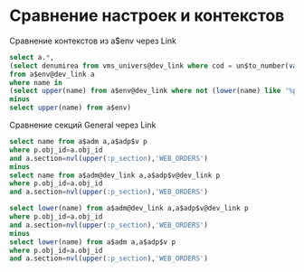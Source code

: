 # Сравнение настроек и контекстов

 Сравнение контекстов из a$env через Link

```sql
select a.*,
(select denumirea from vms_univers@dev_link where cod = un$to_number(value))
from a$env@dev_link a 
where name in
(select upper(name) from a$env@dev_link where not (lower(name) like '%perev%')
minus
select upper(name) from a$env)
```

 Сравнение секций General через Link

```sql
select name from a$adm a,a$adp$v p
where p.obj_id=a.obj_id
and a.section=nvl(upper(:p_section),'WEB_ORDERS')
minus
select name from a$adm@dev_link a,a$adp$v@dev_link p
where p.obj_id=a.obj_id
and a.section=nvl(upper(:p_section),'WEB_ORDERS')

select lower(name) from a$adm@dev_link a,a$adp$v@dev_link p
where p.obj_id=a.obj_id
and a.section=nvl(upper(:p_section),'WEB_ORDERS')
minus
select lower(name) from a$adm a,a$adp$v p
where p.obj_id=a.obj_id
and a.section=nvl(upper(:p_section),'WEB_ORDERS')
```



